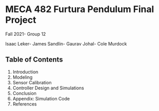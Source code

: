 # MECA 482 Furtura Pendulum Final Project
Fall 2021- Group 12

Isaac Leker- James Sandlin- Gaurav Johal- Cole Murdock
## Table of Contents
1. Introduction
2. Modeling
3. Sensor Calibration
4. Controller Design and Simulations
5. Conclusion
6. Appendix: Simulation Code
7. References 
